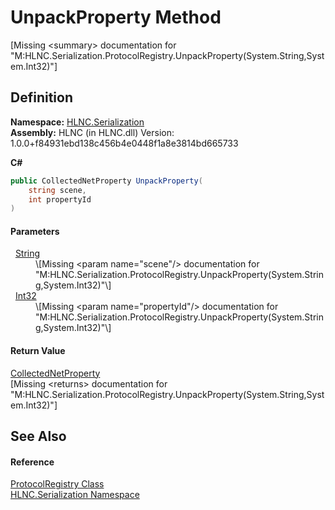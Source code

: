 # UnpackProperty Method


\[Missing &lt;summary&gt; documentation for "M:HLNC.Serialization.ProtocolRegistry.UnpackProperty(System.String,System.Int32)"\]



## Definition
**Namespace:** <a href="N_HLNC_Serialization">HLNC.Serialization</a>  
**Assembly:** HLNC (in HLNC.dll) Version: 1.0.0+f84931ebd138c456b4e0448f1a8e3814bd665733

**C#**
``` C#
public CollectedNetProperty UnpackProperty(
	string scene,
	int propertyId
)
```



#### Parameters
<dl><dt>  <a href="https://learn.microsoft.com/dotnet/api/system.string" target="_blank" rel="noopener noreferrer">String</a></dt><dd>\[Missing &lt;param name="scene"/&gt; documentation for "M:HLNC.Serialization.ProtocolRegistry.UnpackProperty(System.String,System.Int32)"\]</dd><dt>  <a href="https://learn.microsoft.com/dotnet/api/system.int32" target="_blank" rel="noopener noreferrer">Int32</a></dt><dd>\[Missing &lt;param name="propertyId"/&gt; documentation for "M:HLNC.Serialization.ProtocolRegistry.UnpackProperty(System.String,System.Int32)"\]</dd></dl>

#### Return Value
<a href="T_HLNC_Serialization_CollectedNetProperty">CollectedNetProperty</a>  
\[Missing &lt;returns&gt; documentation for "M:HLNC.Serialization.ProtocolRegistry.UnpackProperty(System.String,System.Int32)"\]

## See Also


#### Reference
<a href="T_HLNC_Serialization_ProtocolRegistry">ProtocolRegistry Class</a>  
<a href="N_HLNC_Serialization">HLNC.Serialization Namespace</a>  
